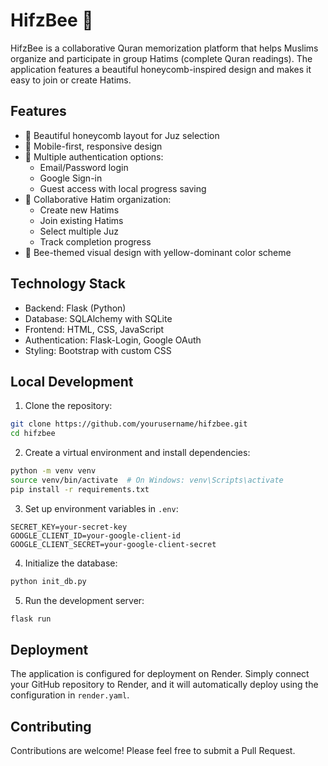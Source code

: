 # HifzBee 🐝

HifzBee is a collaborative Quran memorization platform that helps Muslims organize and participate in group Hatims (complete Quran readings). The application features a beautiful honeycomb-inspired design and makes it easy to join or create Hatims.

## Features

- 🍯 Beautiful honeycomb layout for Juz selection
- 📱 Mobile-first, responsive design
- 👥 Multiple authentication options:
  - Email/Password login
  - Google Sign-in
  - Guest access with local progress saving
- 🤝 Collaborative Hatim organization:
  - Create new Hatims
  - Join existing Hatims
  - Select multiple Juz
  - Track completion progress
- 🎨 Bee-themed visual design with yellow-dominant color scheme

## Technology Stack

- Backend: Flask (Python)
- Database: SQLAlchemy with SQLite
- Frontend: HTML, CSS, JavaScript
- Authentication: Flask-Login, Google OAuth
- Styling: Bootstrap with custom CSS

## Local Development

1. Clone the repository:
```bash
git clone https://github.com/yourusername/hifzbee.git
cd hifzbee
```

2. Create a virtual environment and install dependencies:
```bash
python -m venv venv
source venv/bin/activate  # On Windows: venv\Scripts\activate
pip install -r requirements.txt
```

3. Set up environment variables in `.env`:
```
SECRET_KEY=your-secret-key
GOOGLE_CLIENT_ID=your-google-client-id
GOOGLE_CLIENT_SECRET=your-google-client-secret
```

4. Initialize the database:
```bash
python init_db.py
```

5. Run the development server:
```bash
flask run
```

## Deployment

The application is configured for deployment on Render. Simply connect your GitHub repository to Render, and it will automatically deploy using the configuration in `render.yaml`.

## Contributing

Contributions are welcome! Please feel free to submit a Pull Request.
